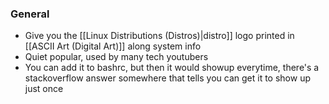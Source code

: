 ### General
- Give you the [[Linux Distributions (Distros)|distro]] logo printed in [[ASCII Art (Digital Art)]] along system info
- Quiet popular, used by many tech youtubers
- You can add it to bashrc, but then it would showup everytime, there's a stackoverflow answer somewhere that tells you can get it to show up just once